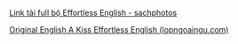 [Link tải full bộ Effortless English - sachphotos](https://sachphotos.com/link-tai-full-bo-effortless-english/)

[Original English A Kiss Effortless English (lopngoaingu.com)](http://lopngoaingu.com/learn_english_in_a_new_way/index.php?cat=original_english&id=1)
